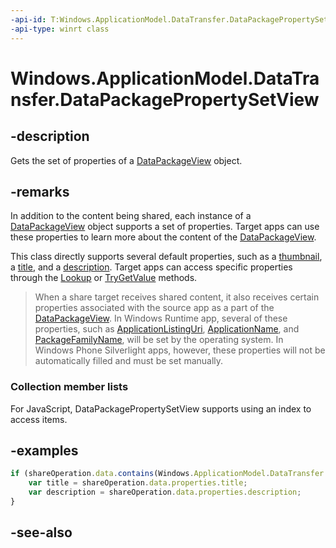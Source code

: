 ```yaml
---
-api-id: T:Windows.ApplicationModel.DataTransfer.DataPackagePropertySetView
-api-type: winrt class
---
```


<!-- Class syntax.
public class DataPackagePropertySetView : Windows.ApplicationModel.DataTransfer.IDataPackagePropertySetView, Windows.ApplicationModel.DataTransfer.IDataPackagePropertySetView2, Windows.ApplicationModel.DataTransfer.IDataPackagePropertySetView3, Windows.Foundation.Collections.IIterable<Windows.Foundation.Collections.IKeyValuePair<System.String, System.Object>>, Windows.Foundation.Collections.IMapView<System.String, System.Object>
-->

# Windows.ApplicationModel.DataTransfer.DataPackagePropertySetView

## -description
Gets the set of properties of a [DataPackageView](datapackageview.md) object.

## -remarks
In addition to the content being shared, each instance of a [DataPackageView](datapackageview.md) object supports a set of properties. Target apps can use these properties to learn more about the content of the [DataPackageView](datapackageview.md).

This class directly supports several default properties, such as a [thumbnail](datapackagepropertysetview_thumbnail.md), a [title](datapackagepropertysetview_title.md), and a [description](datapackagepropertysetview_description.md). Target apps can access specific properties through the [Lookup](datapackagepropertysetview_lookup_711408188.md) or [TryGetValue](datapackagepropertysetview_trygetvalue.md) methods.



> When a share target receives shared content, it also receives certain properties associated with the source app as a part of the [DataPackageView](datapackageview.md). In Windows Runtime app, several of these properties, such as [ApplicationListingUri](datapackagepropertysetview_applicationlistinguri.md), [ApplicationName](datapackagepropertysetview_applicationname.md), and [PackageFamilyName](datapackagepropertysetview_packagefamilyname.md), will be set by the operating system. In Windows Phone Silverlight apps, however, these properties will not be automatically filled and must be set manually.

### Collection member lists

For JavaScript, DataPackagePropertySetView supports using an index to access items.

## -examples


```javascript
if (shareOperation.data.contains(Windows.ApplicationModel.DataTransfer.StandardDataFormats.text)) {
    var title = shareOperation.data.properties.title;
    var description = shareOperation.data.properties.description;
}

```



## -see-also
